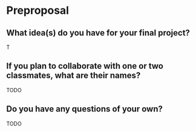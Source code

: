 # Preproposal

## What idea(s) do you have for your final project?

T

## If you plan to collaborate with one or two classmates, what are their names?

TODO

## Do you have any questions of your own?

TODO

